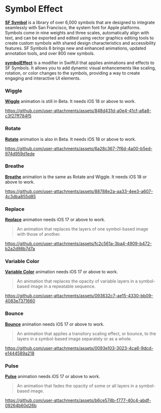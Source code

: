 # Symbol Effect

[**SF Symbol**](https://developer.apple.com/sf-symbols/) is a library of over 6,000 symbols that are designed to integrate seamlessly with San Francisco, the system font for Apple platforms. Symbols come in nine weights and three scales, automatically align with text, and can be exported and edited using vector graphics editing tools to create custom symbols with shared design characteristics and accessibility features. SF Symbols 6 brings new and enhanced animations, updated annotation tools, and over 800 new symbols.

[**symbolEffect**](https://developer.apple.com/documentation/swiftui/view/symboleffect(_:options:value:)) is a modifier in SwiftUI that applies animations and effects to SF Symbols. It allows you to add dynamic visual enhancements like scaling, rotation, or color changes to the symbols, providing a way to create engaging and interactive UI elements. 

### Wiggle
[**Wiggle**](https://developer.apple.com/documentation/symbols/symboleffect/4429718-wiggle) animation is still in Beta. It needs iOS 18 or above to work.

https://github.com/user-attachments/assets/848d431d-a0e4-41cf-a6a8-c3f27ff784f5

### Rotate
[**Rotate**](https://developer.apple.com/documentation/symbols/symboleffect/4429717-rotate) animation is also in Beta. It needs iOS 18 or above to work.

https://github.com/user-attachments/assets/6a28c367-7f6d-4a00-b5ed-974d959d1ede

### Breathe
[**Breathe**](https://developer.apple.com/documentation/symbols/symboleffect/4429716-breathe) animation is the same as Rotate and Wiggle. It needs iOS 18 or above to work.

https://github.com/user-attachments/assets/88788e2a-aa33-4ee3-a607-4c3dba855d85

### Replace
[**Replace**](https://developer.apple.com/documentation/symbols/symboleffect/4197864-replace) animation needs iOS 17 or above to work.
> An animation that replaces the layers of one symbol-based image with those of another.

https://github.com/user-attachments/assets/fc2c561a-3ba4-4909-b472-b2a2d98b7d7a

### Variable Color
[**Variable Color**](https://developer.apple.com/documentation/symbols/symboleffect/4197866-variablecolor) animation needs iOS 17 or above to work.
> An animation that replaces the opacity of variable layers in a symbol-based image in a repeatable sequence.

https://github.com/user-attachments/assets/093632c7-ae15-4330-bb09-4083e7371660

### Bounce
[**Bounce**](https://developer.apple.com/documentation/symbols/symboleffect/4197860-bounce) animation needs iOS 17 or above to work.
> An animation that applies a transitory scaling effect, or bounce, to the layers in a symbol-based image separately or as a whole.

https://github.com/user-attachments/assets/0093e103-3023-4ca6-9dcd-e1444589a218

### Pulse
[**Pulse**](https://developer.apple.com/documentation/symbols/symboleffect/4197863-pulse) animation needs iOS 17 or above to work.
> An animation that fades the opacity of some or all layers in a symbol-based image.

https://github.com/user-attachments/assets/b6ce574b-f777-40c4-abdf-09264b60d26b
